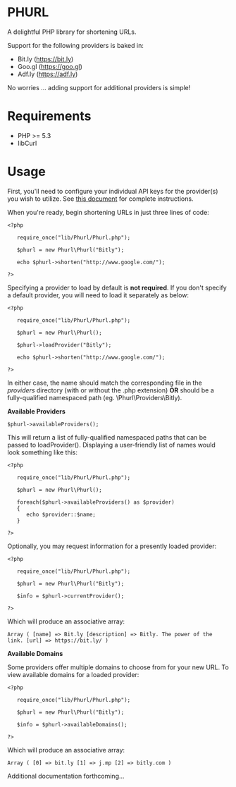 PHURL
=====

A delightful PHP library for shortening URLs.

Support for the following providers is baked in:

* Bit.ly (https://bit.ly)
* Goo.gl (https://goo.gl)
* Adf.ly (https://adf.ly)

No worries ... adding support for additional providers is simple!

Requirements
=====

* PHP >= 5.3
* libCurl

Usage
=====

First, you'll need to configure your individual API keys for the provider(s) you wish to utilize. See [this document](https://github.com/snewman205/PHURL/blob/master/CONFIGURE.md) for complete instructions.

When you're ready, begin shortening URLs in just three lines of code:

```
<?php

   require_once("lib/Phurl/Phurl.php");
   
   $phurl = new Phurl\Phurl("Bitly");
   
   echo $phurl->shorten("http://www.google.com/");
   
?>
```

Specifying a provider to load by default is **not required**.  If you don't specify a default provider, you will need to load it separately as below:

```
<?php

   require_once("lib/Phurl/Phurl.php");
   
   $phurl = new Phurl\Phurl();
   
   $phurl->loadProvider("Bitly");
   
   echo $phurl->shorten("http://www.google.com/");
   
?>
```

In either case, the name should match the corresponding file in the *providers* directory (with or without the .php extension) **OR** should be a fully-qualified namespaced path (eg. \Phurl\Providers\Bitly).

**Available Providers**

```
$phurl->availableProviders();
```

This will return a list of fully-qualified namespaced paths that can be passed to loadProvider().  Displaying a user-friendly list of names would look something like this:

```
<?php

   require_once("lib/Phurl/Phurl.php");
   
   $phurl = new Phurl\Phurl();
   
   foreach($phurl->availableProviders() as $provider)
   {
      echo $provider::$name;
   }
   
?>
```

Optionally, you may request information for a presently loaded provider:

```
<?php

   require_once("lib/Phurl/Phurl.php");
   
   $phurl = new Phurl\Phurl("Bitly");
   
   $info = $phurl->currentProvider();
   
?>
```

Which will produce an associative array:

```
Array ( [name] => Bit.ly [description] => Bitly. The power of the link. [url] => https://bit.ly/ ) 
```

**Available Domains**

Some providers offer multiple domains to choose from for your new URL.  To view available domains for a loaded provider:

```
<?php

   require_once("lib/Phurl/Phurl.php");
   
   $phurl = new Phurl\Phurl("Bitly");
   
   $info = $phurl->availableDomains();
   
?>
```

Which will produce an associative array:

```
Array ( [0] => bit.ly [1] => j.mp [2] => bitly.com ) 
```

Additional documentation forthcoming...
